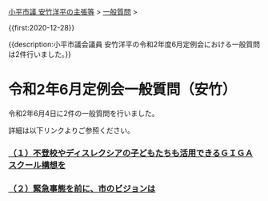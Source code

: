 <p class="breadcrumbs"><a href="../../../index.md">小平市議 安竹洋平の主張等</a> > <a href="../../index.md">一般質問</a> > 

{{first:2020-12-28}}

{{description:小平市議会議員 安竹洋平の令和2年度6月定例会における一般質問は2件行いました。}}

# 令和2年6月定例会一般質問（安竹）

令和2年6月4日に2件の一般質問を行いました。

詳細は以下リンクよりご参照ください。

### [（１）不登校やディスレクシアの子どもたちも活用できるＧＩＧＡスクール構想を](./1-giga-school-dyslexia.md)

### [（２）緊急事態を前に、市のビジョンは](./2-kinkyu-vision.md)